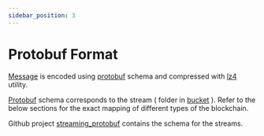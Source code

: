 ```yaml
---
sidebar_position: 3
---
```


# Protobuf Format

[Message](/docs/cloud/s3/messages) is encoded using [protobuf](https://protobuf.dev/) schema and compressed with
[lz4](https://github.com/lz4/lz4) utility.

[Protobuf](https://protobuf.dev/) schema corresponds to the stream ( folder in [bucket](/docs/cloud/s3/buckets) ).
Refer to the below sections for the exact mapping of different types of the blockchain.

Github project [streaming_protobuf](https://github.com/bitquery/streaming_protobuf)
contains the schema for the streams.

